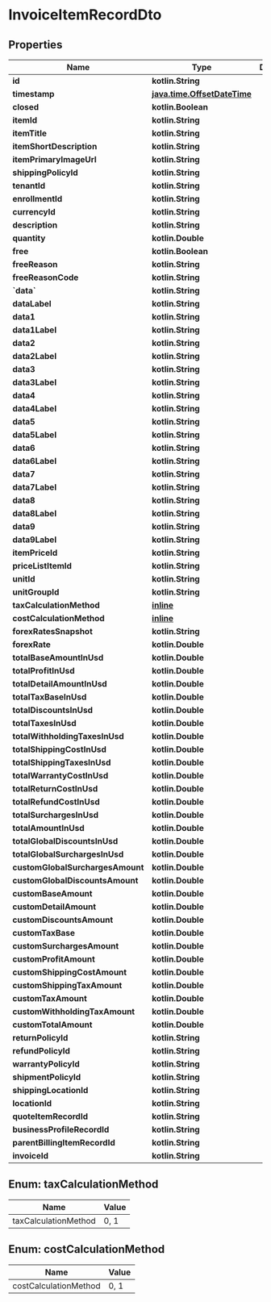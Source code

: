 
# InvoiceItemRecordDto

## Properties
| Name | Type | Description | Notes |
| ------------ | ------------- | ------------- | ------------- |
| **id** | **kotlin.String** |  |  [optional] |
| **timestamp** | [**java.time.OffsetDateTime**](java.time.OffsetDateTime.md) |  |  [optional] |
| **closed** | **kotlin.Boolean** |  |  [optional] |
| **itemId** | **kotlin.String** |  |  [optional] |
| **itemTitle** | **kotlin.String** |  |  [optional] |
| **itemShortDescription** | **kotlin.String** |  |  [optional] |
| **itemPrimaryImageUrl** | **kotlin.String** |  |  [optional] |
| **shippingPolicyId** | **kotlin.String** |  |  [optional] |
| **tenantId** | **kotlin.String** |  |  [optional] |
| **enrollmentId** | **kotlin.String** |  |  [optional] |
| **currencyId** | **kotlin.String** |  |  [optional] |
| **description** | **kotlin.String** |  |  [optional] |
| **quantity** | **kotlin.Double** |  |  [optional] |
| **free** | **kotlin.Boolean** |  |  [optional] |
| **freeReason** | **kotlin.String** |  |  [optional] |
| **freeReasonCode** | **kotlin.String** |  |  [optional] |
| **&#x60;data&#x60;** | **kotlin.String** |  |  [optional] |
| **dataLabel** | **kotlin.String** |  |  [optional] |
| **data1** | **kotlin.String** |  |  [optional] |
| **data1Label** | **kotlin.String** |  |  [optional] |
| **data2** | **kotlin.String** |  |  [optional] |
| **data2Label** | **kotlin.String** |  |  [optional] |
| **data3** | **kotlin.String** |  |  [optional] |
| **data3Label** | **kotlin.String** |  |  [optional] |
| **data4** | **kotlin.String** |  |  [optional] |
| **data4Label** | **kotlin.String** |  |  [optional] |
| **data5** | **kotlin.String** |  |  [optional] |
| **data5Label** | **kotlin.String** |  |  [optional] |
| **data6** | **kotlin.String** |  |  [optional] |
| **data6Label** | **kotlin.String** |  |  [optional] |
| **data7** | **kotlin.String** |  |  [optional] |
| **data7Label** | **kotlin.String** |  |  [optional] |
| **data8** | **kotlin.String** |  |  [optional] |
| **data8Label** | **kotlin.String** |  |  [optional] |
| **data9** | **kotlin.String** |  |  [optional] |
| **data9Label** | **kotlin.String** |  |  [optional] |
| **itemPriceId** | **kotlin.String** |  |  [optional] |
| **priceListItemId** | **kotlin.String** |  |  [optional] |
| **unitId** | **kotlin.String** |  |  [optional] |
| **unitGroupId** | **kotlin.String** |  |  [optional] |
| **taxCalculationMethod** | [**inline**](#TaxCalculationMethod) |  |  [optional] |
| **costCalculationMethod** | [**inline**](#CostCalculationMethod) |  |  [optional] |
| **forexRatesSnapshot** | **kotlin.String** |  |  [optional] |
| **forexRate** | **kotlin.Double** |  |  [optional] |
| **totalBaseAmountInUsd** | **kotlin.Double** |  |  [optional] |
| **totalProfitInUsd** | **kotlin.Double** |  |  [optional] |
| **totalDetailAmountInUsd** | **kotlin.Double** |  |  [optional] |
| **totalTaxBaseInUsd** | **kotlin.Double** |  |  [optional] |
| **totalDiscountsInUsd** | **kotlin.Double** |  |  [optional] |
| **totalTaxesInUsd** | **kotlin.Double** |  |  [optional] |
| **totalWithholdingTaxesInUsd** | **kotlin.Double** |  |  [optional] |
| **totalShippingCostInUsd** | **kotlin.Double** |  |  [optional] |
| **totalShippingTaxesInUsd** | **kotlin.Double** |  |  [optional] |
| **totalWarrantyCostInUsd** | **kotlin.Double** |  |  [optional] |
| **totalReturnCostInUsd** | **kotlin.Double** |  |  [optional] |
| **totalRefundCostInUsd** | **kotlin.Double** |  |  [optional] |
| **totalSurchargesInUsd** | **kotlin.Double** |  |  [optional] |
| **totalAmountInUsd** | **kotlin.Double** |  |  [optional] |
| **totalGlobalDiscountsInUsd** | **kotlin.Double** |  |  [optional] |
| **totalGlobalSurchargesInUsd** | **kotlin.Double** |  |  [optional] |
| **customGlobalSurchargesAmount** | **kotlin.Double** |  |  [optional] |
| **customGlobalDiscountsAmount** | **kotlin.Double** |  |  [optional] |
| **customBaseAmount** | **kotlin.Double** |  |  [optional] |
| **customDetailAmount** | **kotlin.Double** |  |  [optional] |
| **customDiscountsAmount** | **kotlin.Double** |  |  [optional] |
| **customTaxBase** | **kotlin.Double** |  |  [optional] |
| **customSurchargesAmount** | **kotlin.Double** |  |  [optional] |
| **customProfitAmount** | **kotlin.Double** |  |  [optional] |
| **customShippingCostAmount** | **kotlin.Double** |  |  [optional] |
| **customShippingTaxAmount** | **kotlin.Double** |  |  [optional] |
| **customTaxAmount** | **kotlin.Double** |  |  [optional] |
| **customWithholdingTaxAmount** | **kotlin.Double** |  |  [optional] |
| **customTotalAmount** | **kotlin.Double** |  |  [optional] |
| **returnPolicyId** | **kotlin.String** |  |  [optional] |
| **refundPolicyId** | **kotlin.String** |  |  [optional] |
| **warrantyPolicyId** | **kotlin.String** |  |  [optional] |
| **shipmentPolicyId** | **kotlin.String** |  |  [optional] |
| **shippingLocationId** | **kotlin.String** |  |  [optional] |
| **locationId** | **kotlin.String** |  |  [optional] |
| **quoteItemRecordId** | **kotlin.String** |  |  [optional] |
| **businessProfileRecordId** | **kotlin.String** |  |  [optional] |
| **parentBillingItemRecordId** | **kotlin.String** |  |  [optional] |
| **invoiceId** | **kotlin.String** |  |  [optional] |


<a id="TaxCalculationMethod"></a>
## Enum: taxCalculationMethod
| Name | Value |
| ---- | ----- |
| taxCalculationMethod | 0, 1 |


<a id="CostCalculationMethod"></a>
## Enum: costCalculationMethod
| Name | Value |
| ---- | ----- |
| costCalculationMethod | 0, 1 |



